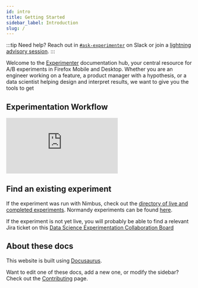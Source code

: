 ```yaml
---
id: intro
title: Getting Started
sidebar_label: Introduction
slug: /
---
```


:::tip
Need help? Reach out in [`#ask-experimenter`](https://mozilla.slack.com/archives/CF94YGE03) on Slack or join a [lightning advisory session](https://docs.google.com/document/d/1fj4BqG0N-cN_Fx5sq-AozdiOdKO7asaDWR4B7sH88F0).
:::

Welcome to the [Experimenter](https://experimenter.services.mozilla.com/nimbus/) documentation hub, your central resource for A/B experiments in Firefox Mobile and Desktop. Whether you are an engineer working on a feature, a product manager with a hypothesis, or a data scientist helping design and interpret results, we want to give you the tools to get

## Experimentation Workflow 

<div class="miro-container"> 
<iframe class="responsive-iframe" src="https://miro.com/app/live-embed/uXjVOJ3IYRA=/?moveToViewport=-1075,981,1776,993" frameBorder="0" scrolling="no" allowFullScreen></iframe>
</div>

## Find an existing experiment

If the experiment was run with Nimbus, check out the [directory of live and completed experiments](https://experimenter.services.mozilla.com/nimbus/). Normandy experiments can be found [here](https://experimenter.services.mozilla.com/).

If the experiment is not yet live, you will probably be able to find a relevant Jira ticket on this [Data Science Experimentation Collaboration Board](https://mozilla-hub.atlassian.net/jira/software/c/projects/DS/boards/258)

## About these docs

This website is built using [Docusaurus](https://v2.docusaurus.io/).

Want to edit one of these docs, add a new one, or modify the sidebar? Check out the [Contributing](/contributing) page.
